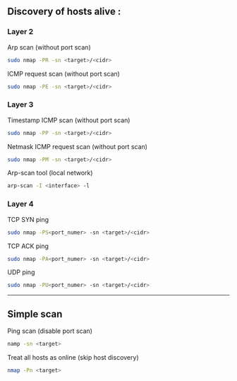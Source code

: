 

## Discovery of hosts alive :

### Layer 2

Arp scan (without port scan)
```bash
sudo nmap -PR -sn <target>/<cidr>
```

ICMP request scan (without port scan)
```bash
sudo nmap -PE -sn <target>/<cidr>
```

### Layer 3

Timestamp ICMP scan (without port scan)
```bash
sudo nmap -PP -sn <target>/<cidr>
```

Netmask ICMP request scan (without port scan)
```bash
sudo nmap -PM -sn <target>/<cidr>
```

Arp-scan tool (local network) 
```bash
arp-scan -I <interface> -l
```

### Layer 4

TCP SYN ping
```bash
sudo nmap -PS<port_numer> -sn <target>/<cidr>
```

TCP ACK ping 
```bash
sudo nmap -PA<port_numer> -sn <target>/<cidr>
```

UDP ping 
```bash
sudo nmap -PU<port_numer> -sn <target>/<cidr>
```

---

## Simple scan

Ping scan (disable port scan)
```bash
namp -sn <target>
```

Treat all hosts as online (skip host discovery)
```bash
nmap -Pn <target>
```

